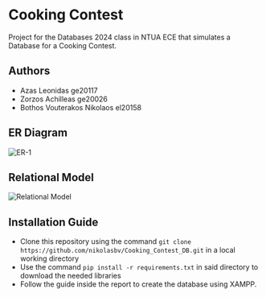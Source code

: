 # Cooking Contest 

Project for the Databases 2024 class in NTUA ECE that simulates a Database for a Cooking Contest.

## Authors
- Azas Leonidas ge20117
- Zorzos Achilleas ge20026
- Bothos Vouterakos Nikolaos el20158

## ER Diagram
![ER-1](https://github.com/nikolasbv/Cooking_Contest_DB/blob/main/Diagrams/ER/ER_DIAGRAM.png)

## Relational Model
![Relational Model](https://github.com/nikolasbv/Cooking_Contest_DB/blob/main/Diagrams/Relational/RELATIONAL_DIAGRAM.png)


## Installation Guide
- Clone this repository using the command `git clone https://github.com/nikolasbv/Cooking_Contest_DB.git`
in a local working directory
- Use the command `pip install -r requirements.txt` in said directory to download the needed libraries
- Follow the guide inside the report to create the database using XAMPP.

